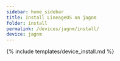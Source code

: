 ```yaml
---
sidebar: home_sidebar
title: Install LineageOS on jagnm
folder: install
permalink: /devices/jagnm/install/
device: jagnm
---
```

{% include templates/device_install.md %}
